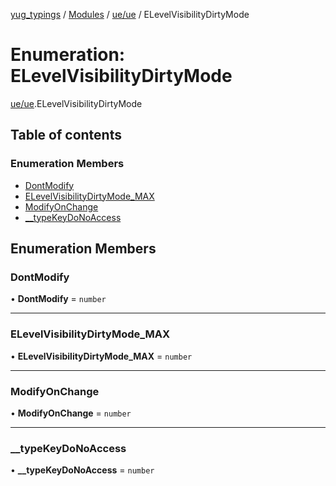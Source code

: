 [yug_typings](../README.md) / [Modules](../modules.md) / [ue/ue](../modules/ue_ue.md) / ELevelVisibilityDirtyMode

# Enumeration: ELevelVisibilityDirtyMode

[ue/ue](../modules/ue_ue.md).ELevelVisibilityDirtyMode

## Table of contents

### Enumeration Members

- [DontModify](ue_ue.ELevelVisibilityDirtyMode.md#dontmodify)
- [ELevelVisibilityDirtyMode\_MAX](ue_ue.ELevelVisibilityDirtyMode.md#elevelvisibilitydirtymode_max)
- [ModifyOnChange](ue_ue.ELevelVisibilityDirtyMode.md#modifyonchange)
- [\_\_typeKeyDoNoAccess](ue_ue.ELevelVisibilityDirtyMode.md#__typekeydonoaccess)

## Enumeration Members

### DontModify

• **DontModify** = `number`

___

### ELevelVisibilityDirtyMode\_MAX

• **ELevelVisibilityDirtyMode\_MAX** = `number`

___

### ModifyOnChange

• **ModifyOnChange** = `number`

___

### \_\_typeKeyDoNoAccess

• **\_\_typeKeyDoNoAccess** = `number`
